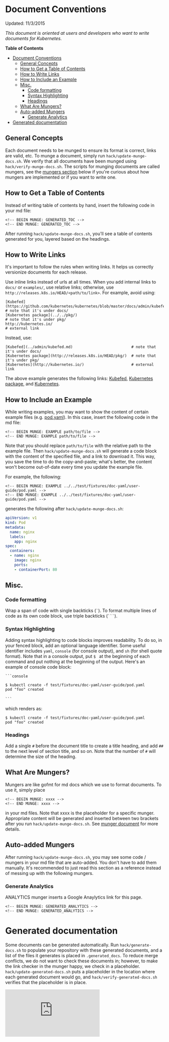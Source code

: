 # Document Conventions

Updated: 11/3/2015

*This document is oriented at users and developers who want to write documents
for Kubernetes.*

**Table of Contents**
<!-- BEGIN MUNGE: GENERATED_TOC -->

- [Document Conventions](#document-conventions)
  - [General Concepts](#general-concepts)
  - [How to Get a Table of Contents](#how-to-get-a-table-of-contents)
  - [How to Write Links](#how-to-write-links)
  - [How to Include an Example](#how-to-include-an-example)
  - [Misc.](#misc)
    - [Code formatting](#code-formatting)
    - [Syntax Highlighting](#syntax-highlighting)
    - [Headings](#headings)
  - [What Are Mungers?](#what-are-mungers)
  - [Auto-added Mungers](#auto-added-mungers)
    - [Generate Analytics](#generate-analytics)
- [Generated documentation](#generated-documentation)

<!-- END MUNGE: GENERATED_TOC -->

## General Concepts

Each document needs to be munged to ensure its format is correct, links are
valid, etc. To munge a document, simply run `hack/update-munge-docs.sh`. We
verify that all documents have been munged using `hack/verify-munge-docs.sh`.
The scripts for munging documents are called mungers, see the
[mungers section](#what-are-mungers) below if you're curious about how mungers
are implemented or if you want to write one.

## How to Get a Table of Contents

Instead of writing table of contents by hand, insert the following code in your
md file:

```
<!-- BEGIN MUNGE: GENERATED_TOC -->
<!-- END MUNGE: GENERATED_TOC -->
```

After running `hack/update-munge-docs.sh`, you'll see a table of contents
generated for you, layered based on the headings.

## How to Write Links

It's important to follow the rules when writing links. It helps us correctly
versionize documents for each release.

Use inline links instead of urls at all times. When you add internal links to
`docs/` or `examples/`, use relative links; otherwise, use
`http://releases.k8s.io/HEAD/<path/to/link>`. For example, avoid using:

```
[Kubefed](https://github.com/kubernetes/kubernetes/blob/master/docs/admin/kubefed.md)           # note that it's under docs/
[Kubernetes package](../../pkg/)                                                                # note that it's under pkg/
http://kubernetes.io/                                                                           # external link
```

Instead, use:

```
[Kubefed](../admin/kubefed.md)                          # note that it's under docs/
[Kubernetes package](http://releases.k8s.io/HEAD/pkg/)  # note that it's under pkg/
[Kubernetes](http://kubernetes.io/)                     # external link
```

The above example generates the following links:
[Kubefed](../admin/kubefed.md),
[Kubernetes package](http://releases.k8s.io/HEAD/pkg/), and
[Kubernetes](http://kubernetes.io/).

## How to Include an Example

While writing examples, you may want to show the content of certain example
files (e.g. [pod.yaml](../../test/fixtures/doc-yaml/user-guide/pod.yaml)). In this case, insert the
following code in the md file:

```
<!-- BEGIN MUNGE: EXAMPLE path/to/file -->
<!-- END MUNGE: EXAMPLE path/to/file -->
```

Note that you should replace `path/to/file` with the relative path to the
example file. Then `hack/update-munge-docs.sh` will generate a code block with
the content of the specified file, and a link to download it. This way, you save
the time to do the copy-and-paste; what's better, the content won't become
out-of-date every time you update the example file.

For example, the following:

```
<!-- BEGIN MUNGE: EXAMPLE ../../test/fixtures/doc-yaml/user-guide/pod.yaml -->
<!-- END MUNGE: EXAMPLE ../../test/fixtures/doc-yaml/user-guide/pod.yaml -->
```

generates the following after `hack/update-munge-docs.sh`:

<!-- BEGIN MUNGE: EXAMPLE ../../test/fixtures/doc-yaml/user-guide/pod.yaml -->

```yaml
apiVersion: v1
kind: Pod
metadata:
  name: nginx
  labels:
    app: nginx
spec:
  containers:
  - name: nginx
    image: nginx
    ports:
    - containerPort: 80
```

<!-- END MUNGE: EXAMPLE ../../test/fixtures/doc-yaml/user-guide/pod.yaml -->

## Misc.

### Code formatting

Wrap a span of code with single backticks (`` ` ``). To format multiple lines of
code as its own code block, use triple backticks (```` ``` ````).

### Syntax Highlighting

Adding syntax highlighting to code blocks improves readability. To do so, in
your fenced block, add an optional language identifier. Some useful identifier
includes `yaml`, `console` (for console output), and `sh` (for shell quote
format). Note that in a console output, put `$ ` at the beginning of each
command and put nothing at the beginning of the output. Here's an example of
console code block:

```
```console

$ kubectl create -f test/fixtures/doc-yaml/user-guide/pod.yaml
pod "foo" created

```　
```

which renders as:

```console
$ kubectl create -f test/fixtures/doc-yaml/user-guide/pod.yaml
pod "foo" created
```

### Headings

Add a single `#` before the document title to create a title heading, and add
`##` to the next level of section title, and so on. Note that the number of `#`
will determine the size of the heading.

## What Are Mungers?

Mungers are like gofmt for md docs which we use to format documents. To use it,
simply place

```
<!-- BEGIN MUNGE: xxxx -->
<!-- END MUNGE: xxxx -->
```

in your md files. Note that xxxx is the placeholder for a specific munger.
Appropriate content will be generated and inserted between two brackets after
you run `hack/update-munge-docs.sh`. See
[munger document](http://releases.k8s.io/HEAD/cmd/mungedocs/) for more details.

## Auto-added Mungers

After running `hack/update-munge-docs.sh`, you may see some code / mungers in
your md file that are auto-added. You don't have to add them manually. It's
recommended to just read this section as a reference instead of messing up with
the following mungers.

### Generate Analytics

ANALYTICS munger inserts a Google Anaylytics link for this page.

```
<!-- BEGIN MUNGE: GENERATED_ANALYTICS -->
<!-- END MUNGE: GENERATED_ANALYTICS -->
```

# Generated documentation

Some documents can be generated automatically. Run `hack/generate-docs.sh` to
populate your repository with these generated documents, and a list of the files
it generates is placed in `.generated_docs`. To reduce merge conflicts, we do
not want to check these documents in; however, to make the link checker in the
munger happy, we check in a placeholder. `hack/update-generated-docs.sh` puts a
placeholder in the location where each generated document would go, and
`hack/verify-generated-docs.sh` verifies that the placeholder is in place.


<!-- BEGIN MUNGE: GENERATED_ANALYTICS -->
[![Analytics](https://kubernetes-site.appspot.com/UA-36037335-10/GitHub/docs/devel/how-to-doc.md?pixel)]()
<!-- END MUNGE: GENERATED_ANALYTICS -->
